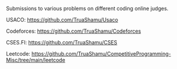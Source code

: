 
Submissions to various problems on different coding online judges.


USACO: https://github.com/TruaShamu/Usaco

Codeforces: https://github.com/TruaShamu/Codeforces

CSES.FI: https://github.com/TruaShamu/CSES

Leetcode: https://github.com/TruaShamu/CompetitiveProgramming-Misc/tree/main/leetcode
